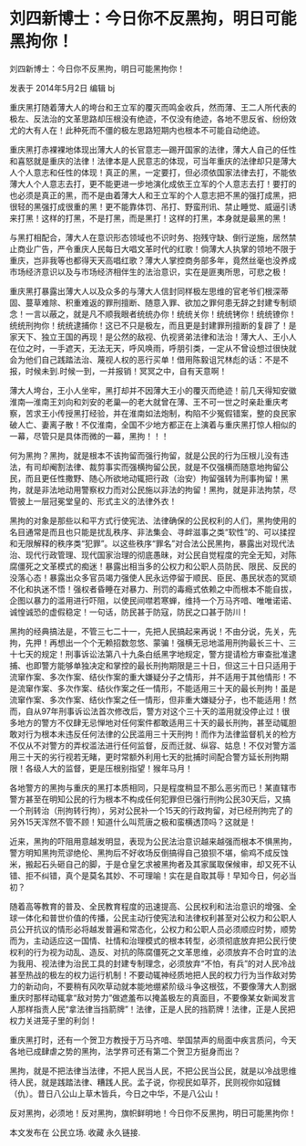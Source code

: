 # 刘四新博士：今日你不反黑拘，明日可能黑拘你！

刘四新博士：今日你不反黑拘，明日可能黑拘你！

发表于 2014年5月2日 编辑 bj

重庆黑打随着薄大人的垮台和王立军的覆灭而鸣金收兵，然而薄、王二人所代表的极左、反法治的文革思路却压根没有绝迹，不仅没有绝迹，各地不思反省、纷纷效尤的大有人在！此种死而不僵的极左思路短期内也根本不可能自动绝迹。

重庆黑打赤裸裸地体现出薄大人的长官意志—踢开国家的法律，薄大人自己的任性和喜怒就是重庆的法律！法律本是人民意志的体现，可当年重庆的法律却只是薄大人个人意志和任性的体现！真正的黑，一定要打，但必须依国家法律去打，不能依薄大人个人意志去打，更不能更进一步地演化成依王立军的个人意志去打！要打的也必须是真正的黑，而不是由着薄大人和王立军的个人意志把不黑的强打成黑，把很轻的黑强打成很重的黑！更不能靠体罚、吊打、野蛮刑讯、禁止睡觉、威逼引诱来打黑！这样的打黑，不是打黑，而是黑打！这样的打黑，本身就是最黑的黑！

与黑打相配合，薄大人在意识形态领域也不识时务、抱残守缺、倒行逆施，居然禁止商业广告，严令重庆人民每日大唱文革时代的红歌！倘薄大人执掌的领地不限于重庆，岂非我等也都得天天高唱红歌？薄大人掌控商务部多年，竟然丝毫也没养成市场经济意识以及与市场经济相伴生的法治意识，实在是匪夷所思，可悲之极！

重庆黑打暴露出薄大人以及众多的与薄大人信封同样极左思维的官老爷们根深蒂固、蔓草难除、积重难返的罪刑擅断、随意入罪、欲加之罪何患无辞之封建专制顽念！一言以蔽之，就是凡不顺我眼者统统办你！统统关你！统统铐你！统统镣你！统统刑拘你！统统逮捕你！这已不只是极左，而且更是封建罪刑擅断的复辟了！是家天下、独立王国的再现！是公然的敌视、仇视贤弟法律和法治！薄大人、王小人在位之时，一手遮天，无法无天，呼风唤雨，呼朋引类，一定从不曾设想过很快就会为他们自己践踏法治、蔑视人权的恶行买单！借用陈毅诅咒林彪的话：不是不报，时候未到.时候一到，一并报销！冥冥之中，自有天意啊！

薄大人垮台，王小人坐牢，黑打却并不因薄大王小的覆灭而绝迹！前几天得知安徽淮南—淮南王刘向和刘安的老巢—的老大就曾在薄、王不可一世之时亲赴重庆考察，苦求王小传授黑打经验，并在淮南如法炮制，构陷不少冤假错案，整的良民家破人亡、妻离子散！不仅淮南，全国不少地方都正在上演着与重庆黑打惊人相似的一幕，尽管只是具体而微的一幕，黑拘！！！

何为黑拘？黑拘，就是根本不该拘留而强行拘留，就是公民的行为压根儿没有违法，有司却阉割法律、裁剪事实而强横拘留公民，就是不仅强横而随意地拘留公民，而且更任性撒野、随心所欲地动辄把行政（治安）拘留强转为刑事拘留！黑拘，就是非法地动用警察权力而对公民施以非法的拘留！黑拘，就是非法拘禁，尽管披上一层冠冕堂皇的、形式主义的法律外衣！

黑拘的对象是那些以和平方式行使宪法、法律确保的公民权利的人们，黑拘使用的名目通常是而且也只能是扰乱秩序、非法集会、寻衅滋事之类“软性”的、可以揉捏和无限解释的秩序类“犯罪”。以这些秩序“罪名”对合法公民黑拘，暴露出对现代法治、现代行政管理、现代国家治理的彻底愚昧，对公民自觉程度的完全无知，对陈腐僵死之文革模式的痴迷！暴露出相当多的公权力和公职人员防民、限民、反民的没落心态！暴露出众多官员竭力强使人民永远停留于顺民、臣民、愚民状态的冥顽不化和执迷不悟！强权者昏睡在对暴力、刑罚的毒瘾式依赖之中而根本不能自拔，企图以暴力的滥用进行吓阻，以使民间噤若寒蝉，维持一个万马齐喑、唯唯诺诺、诚惶诚恐的虚假稳定！一句话，防民甚于防寇，防民之口甚于防川！

黑拘的经典搞法是，不管三七二十一，先把人民搞起来再说！不由分说，先关，先拘，先押！再想出一个个无赖招数忽悠、蒙骗！强横无忌地滥用刑拘最长三十、三十七天的规定！刑事诉讼法第八十九条白纸黑字地规定，警方提请检方审查批准逮捕、也即警方能够单独决定和掌控的最长刑拘期限是三十日，但这三十日只适用于流窜作案、多次作案、结伙作案的重大嫌疑分子之情形，并不适用于其他情形！不是流窜作案、多次作案、结伙作案之任一情形，不能适用三十天的最长刑拘！虽是流窜作案、多次作案、结伙作案之任一情形，但非重大嫌疑分子，也不能适用！然而，自从97年刑事诉讼法首次修改后，警方对这个三十天的滥用就没停止过！很多地方的警方不仅肆无忌惮地对任何案件都敢适用三十天的最长刑拘，甚至动辄胆敢对行为根本未违反任何法律的公民滥用三十天刑拘！而作为法律监督机关的检方不仅从不对警方的弄权滥法进行任何监督，反而迁就、纵容、姑息！不仅对警方滥用三十天的劣行视若无睹，更时常额外利用七天的批捕时间配合警方延长刑拘期限！各级人大的监督，更是压根别指望！猴年马月！

各地警方的黑拘与重庆的黑打本质相同，只是程度稍显不那么恶劣而已！某直辖市警方甚至在明知公民的行为根本不构成任何犯罪但已强行刑拘公民30天后，又搞一个刑转治（刑拘转行拘），另对公民补一个15天的行政拘留，对已经刑拘完了的另外15天浑然不管不顾！知道什么叫荒唐之极和蛮横透顶吗？这就是！

近来，黑拘的吓阻用意越发明显，表现为公民法治意识越来越强而根本不惧黑拘，警方明知黑拘荒谬绝伦、黑拘后不好收场反倒搞得自己狼狈不堪，偷鸡不成反蚀米，搬起石头砸自己的脚，于是仓皇乞求被黑拘者及其家属取保候审，却又死不认错、拒不纠错，真个是莫名其妙、不可理喻！实在是自取其辱！早知今日，何必当初？

随着高等教育的普及、全民教育程度的迅速提高、公民权利和法治意识的增强、全球一体化和普世价值的传播，公民主动行使宪法和法律权利甚至对公权力和公职人员公开抗议的情形必将越发普遍和常态化，公权力和公职人员必须顺应时势，顺势而为，主动适应这一国情、社情和治理模式的根本转型，必须彻底放弃把公民行使权利的行为视为动乱、造反、对抗的陈腐僵死之文革思维，必须放弃不合时宜的法为我用、视法律为治民工具的封建专制理念，必须放弃“不怕，有兵”的对人民冷战甚至热战的极左的权力运行机制！不要动辄神经质地把人民的权力行为当作敌对势力的新动向，不要稍有风吹草动就本能地绷紧阶级斗争这根弦，不要像薄大人割据重庆时那样动辄拿“敌对势力”做遮羞布以掩盖极左的真面目，不要像某女新闻发言人那样指责人民“拿法律当挡箭牌”！法律，正是人民的挡箭牌！法律，正是人民把权力关进笼子里的利剑！

重庆黑打时，还有一个贺卫方教授于万马齐喑、举国禁声的局面中疾言质问，今天各地已成肆虐之势的黑拘，法学界可还有第二个贺卫方挺身而出？

黑拘，就是不把法律当法律，不把人民当人民，不把公民当公民，就是以冷战思维待人民，就是践踏法律、糟践人民。孟子说，你视民如草芥，民则视你如寇雠（仇）。昔日八公山上草木皆兵，今日之中华，不是八公山！

反对黑拘，必须地！反对黑拘，旗帜鲜明地！今日你不反黑拘，明日可能黑拘你！

  本文发布在 公民立场. 收藏 永久链接.